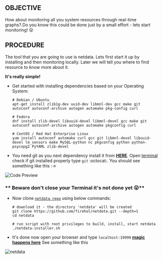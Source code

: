 ## OBJECTIVE
How about monitoring all you system resources through real-time graphs?.Do you know this could be done just by a small effort - lets start monitoring! :open_mouth:

## PROCEDURE
The tool that you are going to use is netdata. Lets first start it up by installing and then monitoring locally. Later we will tell you where to find resource to know more about it.

**It's really simple!**
- Get started with installing dependencies based on your Operating System:

      # Debian / Ubuntu
      apt-get install zlib1g-dev uuid-dev libmnl-dev gcc make git autoconf autoconf-archive autogen automake pkg-config curl

      # Fedora
      dnf install zlib-devel libuuid-devel libmnl-devel gcc make git autoconf autoconf-archive autogen automake pkgconfig curl

      # CentOS / Red Hat Enterprise Linux
      yum install autoconf automake curl gcc git libmnl-devel libuuid-devel lm_sensors make MySQL-python nc pkgconfig python python-psycopg2 PyYAML zlib-devel

- You need git as you next dependency install it from [**HERE**](https://git-scm.com/book/en/v2/Getting-Started-Installing-Git). Open [terminal](https://en.wikipedia.org/wiki/Traceroute) check if git installed properly type `git` :octocat:. You should see something like this :->

![Code Preview](https://raw.githubusercontent.com/harshitanand/projects/master/images/git-preview.png)

### ** Beware don't close your Terminal it's not done yet :stuck_out_tongue_winking_eye:**

- Now clone [`netdata repo`](https://github.com/firehol/netdata) using below commands:

      # download it - the directory 'netdata' will be created
      git clone https://github.com/firehol/netdata.git --depth=1
      cd netdata

      # run script with root privileges to build, install, start netdata
      ./netdata-installer.sh

- It's done now open your browser and type `localhost:19999` [**magic happens here**](localhost:19999/) See something like this

![netdata](https://cloud.githubusercontent.com/assets/2662304/14092712/93b039ea-f551-11e5-822c-beadbf2b2a2e.gif)
